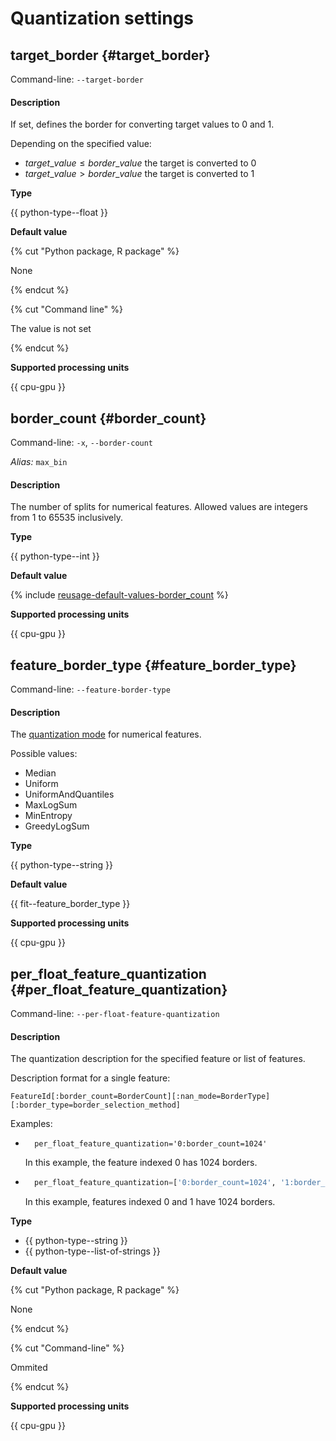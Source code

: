 # Quantization settings

## target_border {#target_border}

Command-line: `--target-border`

#### Description

If set, defines the border for converting target values to 0 and 1.

Depending on the specified value:

- $target\_value \le border\_value$ the target is converted to 0
- $target\_value > border\_value$ the target is converted to 1

**Type**

{{ python-type--float }}

**Default value**

{% cut "Python package, R package" %}

None

{% endcut %}

{% cut "Command line" %}

The value is not set

{% endcut %}

**Supported processing units**

{{ cpu-gpu }}

## border_count {#border_count}

Command-line: `-x`, `--border-count`

_Alias:_ `max_bin`

#### Description

The number of splits for numerical features. Allowed values are integers from 1 to 65535 inclusively.

**Type**

{{ python-type--int }}

**Default value**

{% include [reusage-default-values-border_count](../../_includes/work_src/reusage-default-values/border_count.md) %}

**Supported processing units**

{{ cpu-gpu }}

## feature_border_type {#feature_border_type}

Command-line: `--feature-border-type`

#### Description

The [quantization mode](../../concepts/quantization.md) for numerical features.

Possible values:
- Median
- Uniform
- UniformAndQuantiles
- MaxLogSum
- MinEntropy
- GreedyLogSum

**Type**

{{ python-type--string }}

**Default value**

{{ fit--feature_border_type }}

**Supported processing units**

{{ cpu-gpu }}

## per_float_feature_quantization {#per_float_feature_quantization}

Command-line: `--per-float-feature-quantization`

#### Description

The quantization description for the specified feature or list of features.

Description format for a single feature:
```
FeatureId[:border_count=BorderCount][:nan_mode=BorderType][:border_type=border_selection_method]
```

Examples:

- ```
    per_float_feature_quantization='0:border_count=1024'
    ```

  In this example, the feature indexed 0 has 1024 borders.

- ```python
    per_float_feature_quantization=['0:border_count=1024', '1:border_count=1024']
    ```

  In this example, features indexed 0 and 1 have 1024 borders.

**Type**

- {{ python-type--string }}
- {{ python-type--list-of-strings }}

**Default value**

{% cut "Python package, R package" %}

None

{% endcut %}

{% cut "Command-line" %}

Ommited

{% endcut %}

**Supported processing units**

{{ cpu-gpu }}
